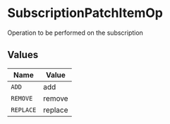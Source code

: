 # SubscriptionPatchItemOp

Operation to be performed on the subscription


## Values

| Name      | Value     |
| --------- | --------- |
| `ADD`     | add       |
| `REMOVE`  | remove    |
| `REPLACE` | replace   |